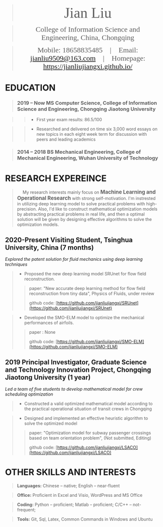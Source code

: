 >   <div align='center' ><font face='Times New Roman' size=8>Jian Liu</font></div>

>   <div align='center' ><font face='Times New Roman' size=5>College of Information Science and Engineering, China, Chongqing</font></div>
 
>   <div align='center' ><font face='Times New Roman' size=5>Mobile: 18658835485 &ensp; | &ensp; Email: <a href="jianliu9509@163.com">jianliu9509@163.com</a> &ensp; | &ensp; Homepage: <a href="https://jianliujiangxi.github.io/">https://jianliujiangxi.github.io/</a></font></div>

# EDUCATION

> ###  2019 – Now **MS Computer Science, College of Information Science and Engineering, Chongqing Jiaotong University**

>> -   First year exam results: 86.5/100

>> -   Researched and delivered on time six 3,000 word essays on new topics in each
    eight week term for discussion with peers and leading academics

> ###  2014 – 2018 **BS Mechanical Engineering, College of Mechanical Engineering, Wuhan University of Technology**

# RESEARCH EXPEREINCE

> &ensp;&ensp; My research interests mainly focus on **<big> Machine Learning and Operational Research </big>** with strong self-motivation. I'm instrested in utilizing deep learning model to solve practical problems with high-precision. Also, I'd like to construct mathematical optimization models by abstracting practical problems in real life, and then a optimal solution will be given by designing effective algorithms to solve the optimization models.


## 2020-Present Visiting Student, Tsinghua University, China (7 months)

*Explored the patent solution for fluid mechanics using deep learning techniques*

> -   Proposed the new deep learning model SRUnet for flow field reconstruction.
>>  paper: "New accurate deep learning method for flow field reconstruction from tiny data", Physics of Fluids, under review
>> 
>>  github code: [https://github.com/jianliujiangxi/SRUnet](https://github.com/jianliujiangxi/SRUnet)

> -   Developed the SMO-ELM model to optimize the mechanical performances of airfoils.
>>  paper : None 
>> 
>>  github code: [https://github.com/jianliujiangxi/SMO-ELM](https://github.com/jianliujiangxi/SMO-ELM)

## 2019 Principal Investigator, Graduate Science and Technology Innovation Project, Chongqing Jiaotong University (1 year)

*Led a team of five students to develop mathematical model for crew scheduling
optimization*

> -   Constructed a valid optimized mathematical model according to the practical
    operational situation of transit crews in Chongqing

> -   Designed and implemented an effective heuristic algorithm to solve the
    optimized model
>>  paper: "Optimization model for subway passenger crossings based on team orientation problem", (Not submitted, Editing)
>>  
>>  github code: [https://github.com/jianliujiangxi/LSACO](https://github.com/jianliujiangxi/LSACO)

# OTHER SKILLS AND INTERESTS

>   **Languages:** Chinese – native; English – near-fluent

>   **Office:** Proficient in Excel and Visio, WordPress and MS Office

>   **Coding:** Python – proficient; Matlab – proficient; C/C++ – not-frequent;

>   **Tools:** Git, Sql, Latex, Common Commands in Windows and Ubuntu
